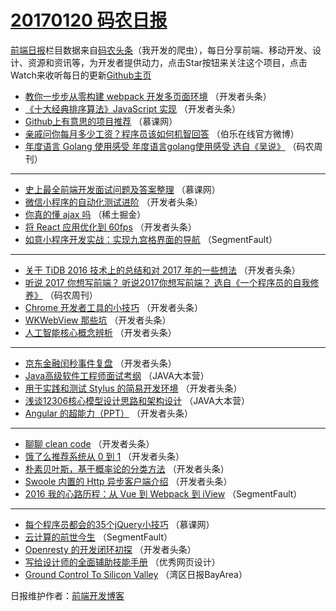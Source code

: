 # [20170120 码农日报](2017/01/20.md)

[前端日报](http://caibaojian.com/c/news)栏目数据来自[码农头条](http://hao.caibaojian.com/)（我开发的爬虫），每日分享前端、移动开发、设计、资源和资讯等，为开发者提供动力，点击Star按钮来关注这个项目，点击Watch来收听每日的更新[Github主页](https://github.com/kujian/frontendDaily)
* [教你一步步从零构建 webpack 开发多页面环境](http://hao.caibaojian.com/22771.html) （开发者头条）
* [《十大经典排序算法》JavaScript 实现](http://hao.caibaojian.com/22768.html) （开发者头条）
* [Github上有意思的项目推荐](http://hao.caibaojian.com/22669.html) （慕课网）
* [亲戚问你每月多少工资？程序员该如何机智回答](http://hao.caibaojian.com/22728.html) （伯乐在线官方微博）
* [年度语言 Golang 使用感受 年度语言golang使用感受 选自《吴说》](http://hao.caibaojian.com/22705.html) （码农周刊）

***
* [史上最全前端开发面试问题及答案整理](http://hao.caibaojian.com/22671.html) （慕课网）
* [微信小程序的自动化测试进阶](http://hao.caibaojian.com/22700.html) （开发者头条）
* [你真的懂 ajax 吗](http://hao.caibaojian.com/22725.html) （稀土掘金）
* [将 React 应用优化到 60fps](http://hao.caibaojian.com/22769.html) （开发者头条）
* [如意小程序开发实战：实现九宫格界面的导航](http://hao.caibaojian.com/23010.html) （SegmentFault）

***
* [关于 TiDB 2016 技术上的总结和对 2017 年的一些想法](http://hao.caibaojian.com/22701.html) （开发者头条）
* [听说 2017 你想写前端？ 听说2017你想写前端？ 选自《一个程序员的自我修养》](http://hao.caibaojian.com/22704.html) （码农周刊）
* [Chrome 开发者工具的小技巧](http://hao.caibaojian.com/22770.html) （开发者头条）
* [WKWebView 那些坑](http://hao.caibaojian.com/22772.html) （开发者头条）
* [人工智能核心概念辨析](http://hao.caibaojian.com/22796.html) （开发者头条）

***
* [京东金融闰秒事件复盘](http://hao.caibaojian.com/22797.html) （开发者头条）
* [Java高级软件工程师面试考纲](http://hao.caibaojian.com/22690.html) （JAVA大本营）
* [用于实践和测试 Stylus 的简易开发环境](http://hao.caibaojian.com/22798.html) （开发者头条）
* [浅谈12306核心模型设计思路和架构设计](http://hao.caibaojian.com/22691.html) （JAVA大本营）
* [Angular 的超能力（PPT）](http://hao.caibaojian.com/22800.html) （开发者头条）

***
* [聊聊 clean code](http://hao.caibaojian.com/22767.html) （开发者头条）
* [饿了么推荐系统从 0 到 1](http://hao.caibaojian.com/22801.html) （开发者头条）
* [朴素贝叶斯，基于概率论的分类方法](http://hao.caibaojian.com/22803.html) （开发者头条）
* [Swoole 内置的 Http 异步客户端介绍](http://hao.caibaojian.com/22697.html) （开发者头条）
* [2016 我的心路历程：从 Vue 到 Webpack 到 iView](http://hao.caibaojian.com/22709.html) （SegmentFault）

***
* [每个程序员都会的35个jQuery小技巧](http://hao.caibaojian.com/22969.html) （慕课网）
* [云计算的前世今生](http://hao.caibaojian.com/22710.html) （SegmentFault）
* [Openresty 的开发闭环初探](http://hao.caibaojian.com/22699.html) （开发者头条）
* [写给设计师的全面辅助技能手册](http://hao.caibaojian.com/22724.html) （优秀网页设计）
* [Ground Control To Silicon Valley](http://hao.caibaojian.com/22678.html) （湾区日报BayArea）

日报维护作者：[前端开发博客](http://caibaojian.com/) 
